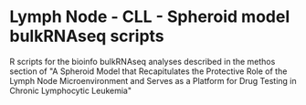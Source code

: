 # Lymph Node - CLL - Spheroid model bulkRNAseq scripts
R scripts for the bioinfo bulkRNAseq analyses described in the methos section of "A Spheroid Model that Recapitulates the Protective Role of the Lymph Node Microenvironment and Serves as a Platform for Drug Testing in Chronic Lymphocytic Leukemia" 
